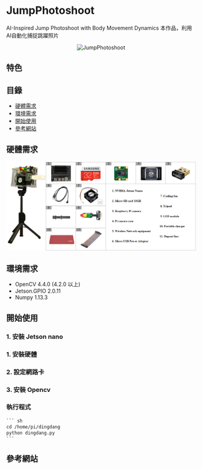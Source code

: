 # JumpPhotoshoot

AI-Inspired Jump Photoshoot with Body Movement Dynamics
本作品，利用AI自動化捕捉跳躍照片

<p align="center">
  <img width=500 src="https://github.com/bigmms/JumpPhotoshoot/blob/main/img/yolo_jump.gif" alt="JumpPhotoshoot">
</p>

## 特色

## 目錄
* [硬體需求](#硬體需求)
* [環境需求](#環境需求)
* [開始使用](#開始使用)
* [參考網站](#參考網站)

## 硬體需求

<p align="center">
  <img width=800 src="https://github.com/bigmms/JumpPhotoshoot/blob/main/img/hardware_equipment.png" alt="JumpPhotoshoot">
</p>

## 環境需求

* OpenCV 4.4.0 (4.2.0 以上)
* Jetson.GPIO 2.0.11
* Numpy 1.13.3 

## 開始使用

  ### 1. 安裝 Jetson nano
  
  ### 1. 安裝硬體
  
  ### 2. 設定網路卡
  
  ### 3. 安裝 Opencv
  
  ### 執行程式
    ``` sh
    cd /home/pi/dingdang
    python dingdang.py
    ```

## 參考網站

